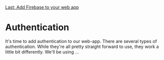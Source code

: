[Last: Add Firebase to your web app](./3_clone_project.md)

# Authentication

It's time to add authentication to our web-app. There are several types of authentication. While they're all pretty straight forward to use, they work a little bit differently. We'll be using ...